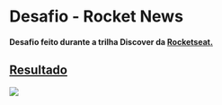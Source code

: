 <h1>Desafio - Rocket News</h1>


<h4>Desafio feito durante a trilha Discover da <a href="https://www.rocketseat.com.br">Rocketseat</4>.</h3>


<h2>Resultado</h2>
<img src="https://user-images.githubusercontent.com/93559543/145064301-a43ce5f2-558f-40a2-a020-42cbcdba6202.png">
